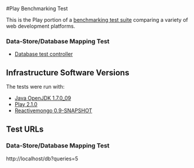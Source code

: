 #Play Benchmarking Test

This is the Play portion of a [benchmarking test suite](../) comparing a variety of web development platforms.

### Data-Store/Database Mapping Test

* [Database test controller](app/controllers/Application.scala)

## Infrastructure Software Versions
The tests were run with:

* [Java OpenJDK 1.7.0_09](http://openjdk.java.net/)
* [Play 2.1.0](http://http://www.playframework.com/)
* [Reactivemongo 0.9-SNAPSHOT](https://github.com/zenexity/Play-ReactiveMongo)

## Test URLs
### Data-Store/Database Mapping Test

http://localhost/db?queries=5
